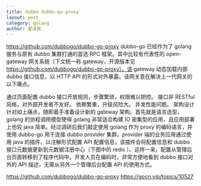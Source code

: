 ```yaml
---
title: dubbo dubbo-go-proxy
layout: post
category: golang
author: 夏泽民
---
```

https://github.com/dubbogo/dubbo-go-proxy
dubbo-go 已经作为了 golang 服务与原有 dubbo 集群打通的首选 RPC 框架。其中比较有代表性的 open-gateway 网关系统（下文统一称 gateway，开源版本见 https://github.com/dubbogo/dubbo-go-proxy）。该 gateway 动态加载内部 dubbo 接口信息，以 HTTP API 的形式对外暴露。该网关意在解决上一代网关的以下痛点。

通过页面配置 dubbo 接口开放规则，步骤繁琐，权限难以把控。
接口非 RESTful 风格，对外部开发者不友好。
依赖繁重，升级风险大。
并发性能问题。
架构设计
针对如上痛点，随即着手准备设计新的 gateway 架构。首先就是语言选型，golang 的协程调用模型使得 golang 非常适合构建 IO 密集型的应用，且应用部署上也较 java 简单。经过调研后我们敲定使用 golang 作为 proxy 的编码语言，并使用 dubbo-go 用于连接 dubbo provider 集群。provider 端的业务应用通过使用 java 的插件，以注解形式配置 API 配置信息，该插件会将配置信息和 dubbo 接口元数据更新到元数据注册中心（下图中的 redis ）。这样一来，配置从管理后台页面转移到了程序代码中。开发人员在编码时，非常方便地看到 dubbo 接口对外的 API 描述，无需从另外一个管理后台配置 API 的使用方式。
<!-- more -->
https://github.com/dubbogo/dubbo-go-proxy
https://gocn.vip/topics/10527